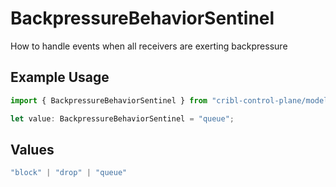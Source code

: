 # BackpressureBehaviorSentinel

How to handle events when all receivers are exerting backpressure

## Example Usage

```typescript
import { BackpressureBehaviorSentinel } from "cribl-control-plane/models/operations";

let value: BackpressureBehaviorSentinel = "queue";
```

## Values

```typescript
"block" | "drop" | "queue"
```